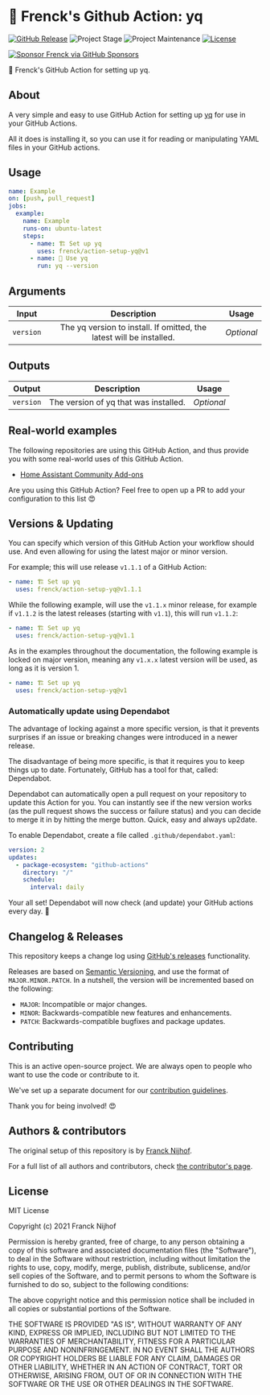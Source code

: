 # 🚀 Frenck's Github Action: yq

[![GitHub Release][releases-shield]][releases]
![Project Stage][project-stage-shield]
![Project Maintenance][maintenance-shield]
[![License][license-shield]](LICENSE.md)

[![Sponsor Frenck via GitHub Sponsors][github-sponsors-shield]][github-sponsors]

🚀 Frenck's GitHub Action for setting up yq.

## About

A very simple and easy to use GitHub Action for setting up [yq][yq] for use in
your GitHub Actions.

All it does is installing it, so you can use it for reading or manipulating
YAML files in your GitHub actions.

## Usage

```yaml
name: Example
on: [push, pull_request]
jobs:
  example:
    name: Example
    runs-on: ubuntu-latest
    steps:      
      - name: 🏗 Set up yq
        uses: frenck/action-setup-yq@v1
      - name: 🚀 Use yq
        run: yq --version
```

## Arguments

|   Input    |                           Description                                |   Usage    |
| :--------: | :------------------------------------------------------------------: | :--------: |
| `version`  | The yq version to install. If omitted, the latest will be installed. | _Optional_ |

## Outputs

|   Output   |             Description               |   Usage    |
| :--------: | :-----------------------------------: | :--------: |
| `version`  | The version of yq that was installed. | _Optional_ |

## Real-world examples

The following repositories are using this GitHub Action, and thus provide
you with some real-world uses of this GitHub Action.

- [Home Assistant Community Add-ons](https://github.com/hassio-addons/repository)

Are you using this GitHub Action? Feel free to open up a PR to add your
configuration to this list 😍

## Versions & Updating

You can specify which version of this GitHub Action your workflow should use.
And even allowing for using the latest major or minor version.

For example; this will use release `v1.1.1` of a GitHub Action:

```yaml
- name: 🏗 Set up yq
  uses: frenck/action-setup-yq@v1.1.1
```

While the following example, will use the `v1.1.x` minor release, for example
if `v1.1.2` is the latest releases (starting with `v1.1`), this will run
`v1.1.2`:

```yaml
- name: 🏗 Set up yq
  uses: frenck/action-setup-yq@v1.1
```

As in the examples throughout the documentation, the following example is
locked on major version, meaning any `v1.x.x` latest version will be used,
as long as it is version 1.

```yaml
- name: 🏗 Set up yq
  uses: frenck/action-setup-yq@v1
```

### Automatically update using Dependabot

The advantage of locking against a more specific version, is that it prevents
surprises if an issue or breaking changes were introduced in a newer release.

The disadvantage of being more specific, is that it requires you to keep things
up to date. Fortunately, GitHub has a tool for that, called: Dependabot.

Dependabot can automatically open a pull request on your repository to update
this Action for you. You can instantly see if the new version works (as the
pull request shows the success or failure status) and you can decide to
merge it in by hitting the merge button. Quick, easy and always up2date.

To enable Dependabot, create a file called `.github/dependabot.yaml`:

```yaml
version: 2
updates:
  - package-ecosystem: "github-actions"
    directory: "/"
    schedule:
      interval: daily
```

Your all set! Dependabot will now check (and update) your GitHub actions
every day. 🤩

## Changelog & Releases

This repository keeps a change log using [GitHub's releases][releases]
functionality.

Releases are based on [Semantic Versioning][semver], and use the format
of `MAJOR.MINOR.PATCH`. In a nutshell, the version will be incremented
based on the following:

- `MAJOR`: Incompatible or major changes.
- `MINOR`: Backwards-compatible new features and enhancements.
- `PATCH`: Backwards-compatible bugfixes and package updates.

## Contributing

This is an active open-source project. We are always open to people who want to
use the code or contribute to it.

We've set up a separate document for our
[contribution guidelines](CONTRIBUTING.md).

Thank you for being involved! :heart_eyes:

## Authors & contributors

The original setup of this repository is by [Franck Nijhof][frenck].

For a full list of all authors and contributors,
check [the contributor's page][contributors].

## License

MIT License

Copyright (c) 2021 Franck Nijhof

Permission is hereby granted, free of charge, to any person obtaining a copy
of this software and associated documentation files (the "Software"), to deal
in the Software without restriction, including without limitation the rights
to use, copy, modify, merge, publish, distribute, sublicense, and/or sell
copies of the Software, and to permit persons to whom the Software is
furnished to do so, subject to the following conditions:

The above copyright notice and this permission notice shall be included in all
copies or substantial portions of the Software.

THE SOFTWARE IS PROVIDED "AS IS", WITHOUT WARRANTY OF ANY KIND, EXPRESS OR
IMPLIED, INCLUDING BUT NOT LIMITED TO THE WARRANTIES OF MERCHANTABILITY,
FITNESS FOR A PARTICULAR PURPOSE AND NONINFRINGEMENT. IN NO EVENT SHALL THE
AUTHORS OR COPYRIGHT HOLDERS BE LIABLE FOR ANY CLAIM, DAMAGES OR OTHER
LIABILITY, WHETHER IN AN ACTION OF CONTRACT, TORT OR OTHERWISE, ARISING FROM,
OUT OF OR IN CONNECTION WITH THE SOFTWARE OR THE USE OR OTHER DEALINGS IN THE
SOFTWARE.

[contributors]: https://github.com/frenck/action-setup-yq/graphs/contributors
[frenck]: https://github.com/frenck
[github-sponsors-shield]: https://frenck.dev/wp-content/uploads/2019/12/github_sponsor.png
[github-sponsors]: https://github.com/sponsors/frenck
[license-shield]: https://img.shields.io/github/license/frenck/action-setup-yq.svg
[maintenance-shield]: https://img.shields.io/maintenance/yes/2021.svg
[project-stage-shield]: https://img.shields.io/badge/project%20stage-production%20ready-brightgreen.svg
[releases-shield]: https://img.shields.io/github/release/frenck/action-setup-yq.svg
[releases]: https://github.com/frenck/action-setup-yq/releases
[semver]: http://semver.org/spec/v2.0.0.html
[yq]: https://github.com/mikefarah/yq
